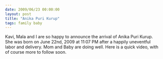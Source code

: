 ```yaml
---
date: 2009/06/23 00:00:00
layout: post
title: "Anika Puri Kurup"
tags: family baby
---
```


Kavi, Mala and I are so happy to announce the arrival of Anika Puri Kurup. She was born on June 22nd, 2009 at 11:07 PM after a happily uneventful labor and delivery. Mom and Baby are doing well. Here is a quick video, with of course more to follow soon.

<object width="425" height="344"><param name="movie" value="http://www.youtube.com/v/aTejxMSVRZI&hl=en&fs=1"> </param><param name="allowFullScreen" value="true"> </param><param name="allowscriptaccess" value="always"> </param><embed src="http://www.youtube.com/v/aTejxMSVRZI&hl=en&fs=1" type="application/x-shockwave-flash" allowscriptaccess="always" allowfullscreen="true" width="425" height="344"> </embed></object>
